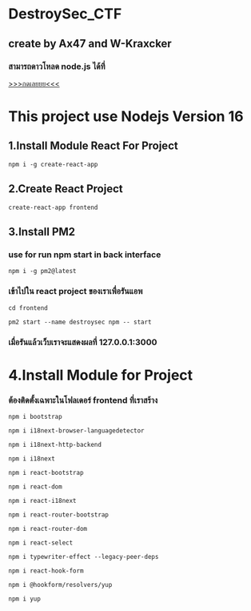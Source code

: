 # DestroySec_CTF
## create by Ax47 and W-Kraxcker

### สามารถดาวโหลด node.js ได้ที่
[>>>กดเลยยย<<<](https://nodejs.org/en/)

# This project use Nodejs Version 16


## 1.Install Module React For Project
```
npm i -g create-react-app
```

## 2.Create React Project
```
create-react-app frontend
```

## 3.Install PM2
### use for run npm start in back interface
```
npm i -g pm2@latest
```
### เข้าไปใน react project ของเราเพื่อรันแอพ
```
cd frontend
```
```
pm2 start --name destroysec npm -- start 
```
### เมื่อรันแล้วเว็บเราจะแสดงผลที่ 127.0.0.1:3000


# 4.Install Module for Project
### ต้องติดตั้งเฉพาะในโฟลเดอร์ frontend ที่เราสร้าง
```
npm i bootstrap
```
```
npm i i18next-browser-languagedetector
```
```
npm i i18next-http-backend
```
```
npm i i18next
```
```
npm i react-bootstrap
```
```
npm i react-dom
```
```
npm i react-i18next
```
```
npm i react-router-bootstrap
```
```
npm i react-router-dom
```
```
npm i react-select
```
```
npm i typewriter-effect --legacy-peer-deps
```
```
npm i react-hook-form
```
```
npm i @hookform/resolvers/yup
```
```
npm i yup
```
